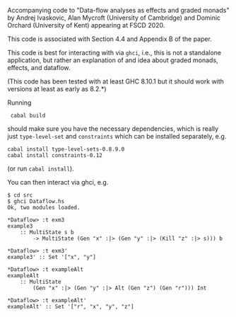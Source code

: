 Accompanying code to "Data-flow analyses as effects and graded monads"
by Andrej Ivaskovic, Alan Mycroft (University of Cambridge) and
Dominic Orchard (University of Kent) appearing at FSCD 2020.

This code is associated with Section 4.4 and Appendix B of the paper.

This code is best for interacting with via `ghci`, i.e., this is not a
standalone application, but rather an explanation of and idea about
graded monads, effects, and dataflow.

(This code has been tested with at least GHC 8.10.1 but it should work
with versions at least as early as 8.2.*)

Running

     cabal build

should make sure you have the necessary dependencies, which is really
just `type-level-set` and `constraints` which can be installed separately, e.g.

    cabal install type-level-sets-0.8.9.0
    cabal install constraints-0.12

(or run `cabal install`).

You can then interact via ghci, e.g.

    $ cd src
	$ ghci Dataflow.hs
	Ok, two modules loaded.

	*Dataflow> :t exm3
	example3
		:: MultiState s b
			-> MultiState (Gen "x" :|> (Gen "y" :|> (Kill "z" :|> s))) b

	*Dataflow> :t exm3'
	example3' :: Set '["x", "y"]

	*Dataflow> :t exampleAlt
	exampleAlt
		:: MultiState
			(Gen "x" :|> (Gen "y" :|> Alt (Gen "z") (Gen "r"))) Int

	*Dataflow> :t exampleAlt'
	exampleAlt' :: Set '["r", "x", "y", "z"]
